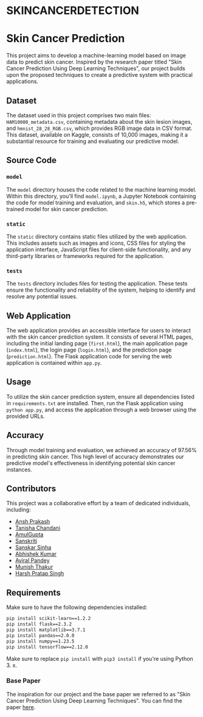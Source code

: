 # SKINCANCERDETECTION
# Skin Cancer Prediction

This project aims to develop a machine-learning model based on image data to predict skin cancer. Inspired by the research paper titled "Skin Cancer Prediction Using Deep Learning Techniques", our project builds upon the proposed techniques to create a predictive system with practical applications.

## Dataset

The dataset used in this project comprises two main files: `HAM10000_metadata.csv`, containing metadata about the skin lesion images, and `hmnist_28_28_RGB.csv`, which provides RGB image data in CSV format. This dataset, available on Kaggle, consists of 10,000 images, making it a substantial resource for training and evaluating our predictive model.

## Source Code

### `model`

The `model` directory houses the code related to the machine learning model. Within this directory, you'll find `model.ipynb`, a Jupyter Notebook containing the code for model training and evaluation, and `skin.h5`, which stores a pre-trained model for skin cancer prediction.

### `static`

The `static` directory contains static files utilized by the web application. This includes assets such as images and icons, CSS files for styling the application interface, JavaScript files for client-side functionality, and any third-party libraries or frameworks required for the application.

### `tests`

The `tests` directory includes files for testing the application. These tests ensure the functionality and reliability of the system, helping to identify and resolve any potential issues.

## Web Application

The web application provides an accessible interface for users to interact with the skin cancer prediction system. It consists of several HTML pages, including the initial landing page (`first.html`), the main application page (`index.html`), the login page (`login.html`), and the prediction page (`prediction.html`). The Flask application code for serving the web application is contained within `app.py`.

## Usage

To utilize the skin cancer prediction system, ensure all dependencies listed in `requirements.txt` are installed. Then, run the Flask application using `python app.py`, and access the application through a web browser using the provided URLs.

## Accuracy

Through model training and evaluation, we achieved an accuracy of 97.56% in predicting skin cancer. This high level of accuracy demonstrates our predictive model's effectiveness in identifying potential skin cancer instances.

## Contributors

This project was a collaborative effort by a team of dedicated individuals, including:

- [Ansh Prakash](https://github.com/anshprakash6397)
- [Tanisha Chandani](https://github.com/tanishachandani)
- [AmulGupta](https://github.com/Amulgupta)
- [Sanskriti](https://github.com/SanskritiHub)
- [Sanskar Sinha](https://github.com/sanskar9067)
- [Abhishek Kumar](https://github.com/AbhishekKumar4543)
- [Aviral Pandey](https://github.com/Aviralpandey26)
- [Munish Thakur](https://github.com/Munish28)
- [Harsh Pratap Singh](https://github.com/ihharsh)

## Requirements

Make sure to have the following dependencies installed:

```bash
pip install scikit-learn==1.2.2
pip install flask==2.3.2
pip install matplotlib==3.7.1
pip install pandas==2.0.0
pip install numpy==1.23.5
pip install tensorflow==2.12.0
```

Make sure to replace `pip install` with `pip3 install` if you're using Python 3. x.

### Base Paper

The inspiration for our project and the base paper we referred to as "Skin Cancer Prediction Using Deep Learning Techniques". You can find the paper [here](https://ieeexplore.ieee.org/abstract/document/10126035/authors#authors).
